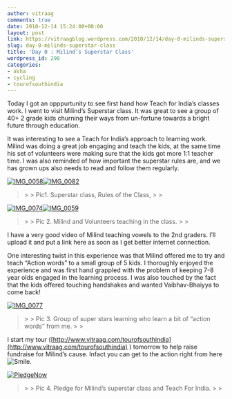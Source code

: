 ```yaml
---
author: vitraag
comments: true
date: 2010-12-14 15:24:00+00:00
layout: post
link: https://vitraagblog.wordpress.com/2010/12/14/day-0-milinds-superstar-class/
slug: day-0-milinds-superstar-class
title: 'Day 0 : Milind’s Superstar Class'
wordpress_id: 290
categories:
- asha
- cycling
- tourofsouthindia
---
```


Today I got an opppurtunity to see first hand how Teach for India’s classes work. I went to visit Milind’s Superstar class. It was great to see a group of 40+ 2 grade kids churning their ways from un-fortune towards a bright future through education. 

 

It was interesting to see a Teach for India’s approach to learning work. Milind was doing a great job engaging and teach the kids, at the same time his set of volunteers were making sure that the kids got more 1:1 teacher time. I was also reminded of how important the superstar rules are, and we has grown ups also needs to read and follow them regularly.

 

[![IMG_0058]({{site.images}}/2010/12/IMG_0058_thumb.jpg)]({{site.images}}/2010/12/IMG_0058.jpg)[![IMG_0082]({{site.images}}/2010/12/IMG_0082_thumb.jpg)]({{site.images}}/2010/12/IMG_0082.jpg)

 

<blockquote>  
> 
> Pic1. Superstar class, Rules of the Class, 
> 
> </blockquote>

 

[![IMG_0074]({{site.images}}/2010/12/IMG_0074_thumb.jpg)]({{site.images}}/2010/12/IMG_0074.jpg)[![IMG_0059]({{site.images}}/2010/12/IMG_0059_thumb.jpg)]({{site.images}}/2010/12/IMG_0059.jpg)

 

<blockquote>  
> 
> Pic 2. Milind and Volunteers teaching in the class.
> 
> </blockquote>

 

I have a very good video of Milind teaching vowels to the 2nd graders. I’ll upload it and put a link here as soon as I get better internet connection.

 

One interesting twist in this experience was that Milind offered me to try and teach “Action words” to a small group of 5 kids. I thoroughly enjoyed the experience and was first hand grappled with the problem of keeping 7-8 year olds engaged in the learning process. I was also touched by the fact that the kids offered touching handshakes and wanted Vaibhav-Bhaiyya to come back!

 

[![IMG_0077]({{site.images}}/2010/12/IMG_0077_thumb.jpg)]({{site.images}}/2010/12/IMG_0077.jpg)

 

<blockquote>  
> 
> Pic 3. Group of super stars learning who learn a bit of “action words” from me.
> 
> </blockquote>

 

I start my tour ([http://www.vitraag.com/tourofsouthindia](http://www.vitraag.com/tourofsouthindia) ) tomorrow to help raise fundraise for Milind’s cause. Infact you can get to the action right from here ![Smile]({{site.images}}/2010/12/wlEmoticon-smile.png).

 

[![PledgeNow]({{site.images}}/2010/12/PledgeNow.png)](http://www.vitraag.com/tourofsouthindia)

 

<blockquote>  
> 
> Pic 4. Pledge for Milind’s superstar class and Teach For India.
> 
> </blockquote>
